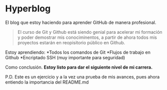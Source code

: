 # Hyperblog
El blog que estoy haciendo para aprender GitHub de manera profesional.
>El curso de Git y Github está siendo genial para acelerar mi formación y poder demostrar mis conociminentos, a partir de ahora todos mis proyectos estarán en reopisitorio público en Github.

Estoy aprendiendo:
*Todos los comandos de Git
*Flujos de trabajo en Github
*Encriptado SSH (muy importante para seguridad)

Como conclusión. **Estoy listo para dar el siguiente nivel de mi carrera.**

P.D. Este es un ejercicio y a la vez una prueba de mis avances, pues ahora entiendo la importancia del README.md
